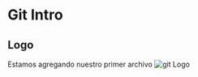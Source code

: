 # Git Intro

## Logo

Estamos agregando nuestro primer archivo
![git Logo](https://git-scm.com/images/logo@2x.png)


